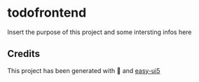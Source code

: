 # todofrontend
Insert the purpose of this project and some intersting infos here


## Credits
This project has been generated with 💙 and [easy-ui5](https://github.com/SAP)
